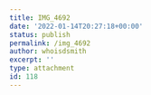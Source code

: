 ```yaml
---
title: IMG_4692
date: '2022-01-14T20:27:18+00:00'
status: publish
permalink: /img_4692
author: whoisdsmith
excerpt: ''
type: attachment
id: 118
---
```

<!DOCTYPE html PUBLIC "-//W3C//DTD HTML 4.0 Transitional//EN" "http://www.w3.org/TR/REC-html40/loose.dtd">
<?xml encoding="UTF-8">
